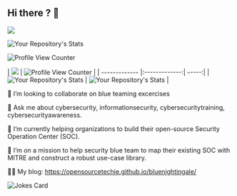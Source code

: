 ## Hi there ? 👋



![](https://api.visitorbadge.io/api/VisitorHit?user=OpenSourceTechie&repo=github-visitors-badge&countColor=%237B1E7A)

![Your Repository's Stats](https://contrib.rocks/image?repo=OpenSourceTechie/Python)

![Profile View Counter](https://komarev.com/ghpvc/?username=OpenSourceTechie)


| ![](https://api.visitorbadge.io/api/VisitorHit?user=OpenSourceTechie&repo=github-visitors-badge&countColor=%237B1E7A)        | ![Profile View Counter](https://komarev.com/ghpvc/?username=OpenSourceTechie)           |
| ------------- |:-------------:| -----:|
| ![Your Repository's Stats](https://github-readme-stats.vercel.app/api?username=OpenSourceTechie&show_icons=true)     | ![Your Repository's Stats](https://github-readme-stats.vercel.app/api/top-langs/?username=OpenSourceTechie&theme=blue-green) |



<!--
**open-source-techie/open-source-techie** is a ✨ _special_ ✨ repository because its `README.md` (this file) appears on your GitHub profile.

Here are some ideas to get you started:

- 🔭 I’m currently working on ...
- 🌱 I’m currently learning ...
- 👯 I’m looking to collaborate on ...
- 🤔 I’m looking for help with ...
- 💬 Ask me about ...
- 📫 How to reach me: ...
- 😄 Pronouns: ...
- ⚡ Fun fact: ...
-->


👯 I’m looking to collaborate on blue teaming excercises

💬  Ask me about cybersecurity, informationsecurity, cybersecuritytraining, cybersecurityawareness.

🌱 I’m currently helping organizations to build their open-source Security Operation Center (SOC).

🔭 I’m on a mission to help security blue team to map their existing SOC with MITRE and construct a robust use-case library.

👨‍💻 My blog: https://opensourcetechie.github.io/bluenightingale/


![Jokes Card](https://readme-jokes.vercel.app/api)


